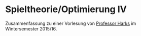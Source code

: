<h1>Spieltheorie/Optimierung IV</h1>

Zusammenfassung zu einer Vorlesung von <a href="http://www.math.uni-augsburg.de/prof/opt/mitarbeiter/harks/">Professor Harks</a> im Wintersemester 2015/16.
